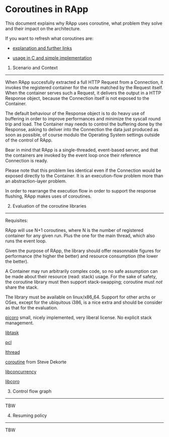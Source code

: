 Coroutines in RApp
==================

This document explains why RApp uses coroutine, what problem they solve
and their impact on the architecture.

If you want to refresh what coroutines are:

* [explanation and further links](http://en.wikipedia.org/wiki/Coroutine)

* [usage in C and simple implementation](http://www.embeddedrelated.com/showarticle/455.php)


1. Scenario and Context
-----------------------

When RApp succesfully extracted a full HTTP Request from a Connection,
it invokes the registered container for the route matched by the Request
itself.
When the container serves such a Request, it delivers the output in a HTTP
Response object, because the Connection itself is not exposed to the
Container.

The default behaviour of the Response object is to do heavy use of buffering
in order to improve performances and minimize the syscall round trip and load.
The Container may needs to control the buffering done by the Response, asking
to deliver into the Connection the data just produced as soon as possible,
of course modulo the Operating System settings outside of the control of RApp.

Bear in mind that RApp is a single-threaded, event-based server, and that
the containers are invoked by the event loop once their reference Connection
is ready.

Please note that this problem lies identical even if the Connection would be
exposed directly to the Container.
It is an execution-flow problem more than an abstraction-layer problem.

In order to rearrange the execution flow in order to support the response
flushing, RApp makes uses of coroutines.


2. Evaluation of the coroutine libraries
----------------------------------------

Requisites:

RApp will use N+1 coroutines, where N is the number of registered container
for any given run. Plus the one for the main thread, which also runs the
event loop.

Given the purpose of RApp, the library should offer reasonnable figures
for performance (the higher the better) and resource consumption
(the lower the better).

A Container may run arbitrarily complex code, so no safe assumption can be
made about their resource (read: stack) usage.
For the sake of safety, the coroutine library must then support
stack-swapping; coroutine must *not* share the stack.

The library must be available on linux/x86_64.
Support for other archs or OSes, except for the ubiquitous i386, is a
nice extra and should be consider as that for the evaluation.


[picoro](http://dotat.at/cgi/git/picoro.git)
small, nicely implemented, very liberal license. No explicit stack management.

[libtask](http://swtch.com/libtask/)

[pcl](http://xmailserver.org/pcl.html)

[lthread](https://github.com/halayli/lthread)

[coroutine](https://github.com/stevedekorte/coroutine/tree/master) from Steve Dekorte

[libconcurrency](http://code.google.com/p/libconcurrency/)

[libcoro](http://software.schmorp.de/pkg/libcoro.html)




3. Control flow graph
---------------------

TBW


4. Resuming policy
------------------

TBW

